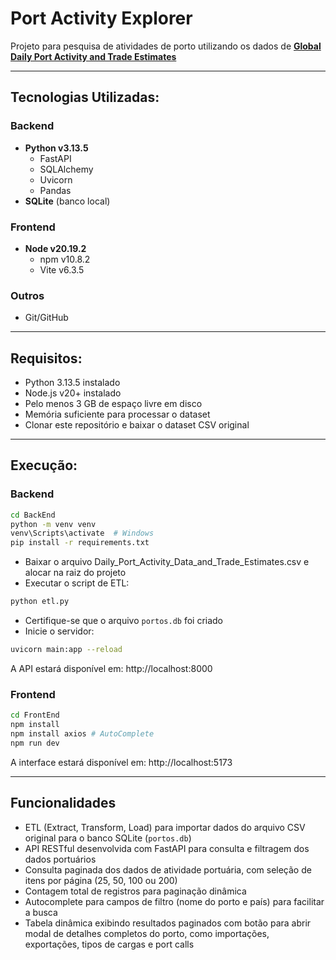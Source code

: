 # Port Activity Explorer
Projeto para pesquisa de atividades de porto utilizando os dados de [**Global Daily Port Activity and Trade Estimates**](https://www.kaggle.com/datasets/arunvithyasegar/daily-port-activity-data-and-trade-estimates/data)

---

## Tecnologias Utilizadas:

### Backend
- **Python v3.13.5**
    - FastAPI
    - SQLAlchemy
    - Uvicorn
    - Pandas
- **SQLite** (banco local)

### Frontend
- **Node v20.19.2**
    - npm v10.8.2
    - Vite v6.3.5

### Outros
- Git/GitHub

---

## Requisitos:
- Python 3.13.5 instalado
- Node.js v20+ instalado
- Pelo menos 3 GB de espaço livre em disco
- Memória suficiente para processar o dataset
- Clonar este repositório e baixar o dataset CSV original

---

## Execução:

### Backend
```bash
cd BackEnd
python -m venv venv
venv\Scripts\activate  # Windows
pip install -r requirements.txt
```
- Baixar o arquivo Daily_Port_Activity_Data_and_Trade_Estimates.csv e alocar na raiz do projeto
- Executar o script de ETL:
```bash
python etl.py
```
- Certifique-se que o arquivo `portos.db` foi criado
- Inicie o servidor:
```bash
uvicorn main:app --reload
```
A API estará disponível em: http://localhost:8000

### Frontend
```bash
cd FrontEnd
npm install
npm install axios # AutoComplete
npm run dev
```
A interface estará disponível em: http://localhost:5173

---

## Funcionalidades

- ETL (Extract, Transform, Load) para importar dados do arquivo CSV original para o banco SQLite (`portos.db`)
- API RESTful desenvolvida com FastAPI para consulta e filtragem dos dados portuários
- Consulta paginada dos dados de atividade portuária, com seleção de itens por página (25, 50, 100 ou 200)
- Contagem total de registros para paginação dinâmica
- Autocomplete para campos de filtro (nome do porto e país) para facilitar a busca
- Tabela dinâmica exibindo resultados paginados com botão para abrir modal de detalhes completos do porto, como importações, exportações, tipos de cargas e port calls
